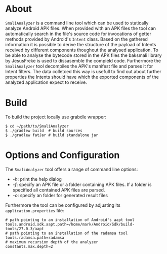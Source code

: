 # About
`SmaliAnalyzer` is a command line tool which can be used to statically analyze Android APK files. When provided with an APK files the tool can automatically search in the file's source code for invocations of getter methods provided by Android's `Intent` class. Based on the gathered information it is possible to derive the structure of the payload of Intents received by different components thoughout the analysed application. To be able to analyse the bytecode stored in the APK files the baksmali library by JesusFreke is used to dissasemble the compield code. Furthermore the `SmaliAnalyzer` tool decompiles the APK's manifest file and parses it for Intent filters. The data colletced this way is usefull to find out about further properties the Intents should have which the exported components of the analyzed application expect to receive.  

# Build
To build the project locally use grabdle wrapper:  
```console
$ cd ~/path/to/SmaliAnalyzer  
$ ./gradlew build  # build sources   
$ ./gradlew fatJar # build standalone jar   
``` 

# Options and Configuration
The `SmaliAnalyzer` tool offers a range of command line options:
 - *-h*: print the help dialog
 - *-f*: specify an APK file or a folder containing APK files. If a folder is specified all contained APK files are parsed.
 - *-o*: specify an folder for generated result files

Furthermore the tool can be configured by adjusting its `application.properties` file:
```properties
# path pointing to an installation of Android's aapt tool
tools.android.sdk.aapt.path=/home/mark/Android/Sdk/build-tools/27.0.3/aapt
# path pointing to an installation of the radamsa tool
tools.radamsa.path=radamsa
# maximum recursion depth of the analyzer
constants.max.depth=2
```